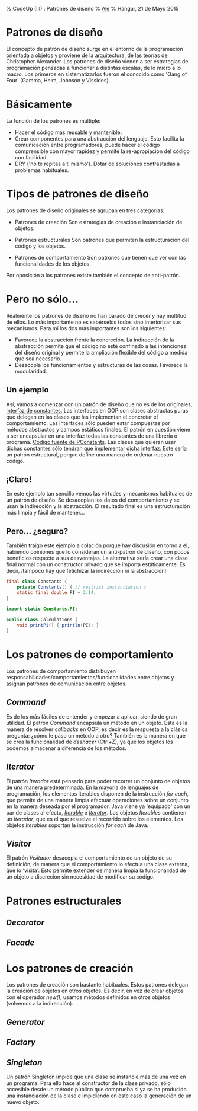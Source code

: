 % CodeUp (III) : Patrones de diseño
% [Ale](414c45.net)
% Hangar, 21 de Mayo 2015

# Patrones de diseño

El concepto de patrón de diseño surge en el entorno de la programación orientada a objetos y proviene de la arquitectura, de las teorías de Christopher Alexander. Los patrones de diseño vienen a ser estrategias de programación pensadas a funcionar a distintas escalas, de lo micro a lo macro. Los primeros en sistematizarlos fueron el conocido como 'Gang of Four' (Gamma, Helm, Johnson y Vissides).

# Básicamente

La función de los patrones es múltiple:
* Hacer el código más reusable y mantenible.
* Crear componentes para una abstracción del lenguaje. Esto facilita la comunicación entre programadores, puede hacer el código comprensible con mayor rapidez y permite la re-apropiación del código con facilidad.
* DRY ('no te repitas a ti mismo'). Dotar de soluciones contrastadas a problemas habituales. 

# Tipos de patrones de diseño

Los patrones de diseño originales se agrupan en tres categorías:

* Patrones de creación
Son estrategias de creación e instanciación de objetos.

* Patrones estructurales
Son patrones que permiten la estructuración del código y los objetos.

* Patrones de comportamiento
Son patrones que tienen que ver con las funcionalidades de los objetos.

Por oposición a los patrones existe también el concepto de anti-patrón. 

# Pero no sólo...

Realmente los patrones de diseño no han parado de crecer y hay multitud de ellos. Lo más importante no es sabérselos todos sino interiorizar sus mecanismos. Para mí los dos más importantes son los siguientes: 
* Favorece la abstracción frente la concreción. La indirección de la abstracción permite que el código no esté confinado a las intenciones del diseño original y permite la ampliación flexible del código a medida que sea necesario.
* Desacopla los funcionamientos y estructuras de las cosas. Favorece la modularidad.

## Un ejemplo

Así, vamos a comenzar con un patrón de diseño que no es de los originales, [interfaz de constantes](https://en.wikipedia.org/wiki/Constant_interface). Las interfaces en OOP son clases abstractas puras que delegan en las clases que las implementan el concretar el comportamiento. Las interfaces sólo pueden estar compuestas por métodos abstractos y campos estáticos finales. El patrón en cuestión viene a ser encapsular en una interfaz todas las constantes de una librería o programa. [Código fuente de PConstants](https://github.com/processing/processing/blob/master/core/src/processing/core/PConstants.java). Las clases que quieran usar dichas constantes sólo tendran que implementar dicha interfaz. Este sería un patrón estructural, porque define una manera de ordenar nuestro código.

## ¡Claro!

En este ejemplo tan sencillo vemos las virtudes y mecanismos habituales de un patrón de diseño. Se desacoplan los datos del comportamiento y se usan la indirección y la abstracción. El resultado final es una estructuración más limpia y fácil de mantener...

## Pero... ¿seguro?

También traigo este ejemplo a colación porque hay discusión en torno a el, habiendo opiniones que lo consideran un anti-patrón de diseño, con pocos beneficios respecto a sus desventajas. La alternativa sería crear una clase final normal con un constructor privado que se importa estáticamente. Es decir, ¡tampoco hay que fetichizar la indirección ni la abstracción!

```java
final class Constants {
	private Constants() { // restrict instantiation }
	static final double PI = 3.14;
}

import static Constants.PI;
 
public class Calculations {
	void printPi() { println(PI); }
}

```

# Los patrones de comportamiento

Los patrones de comportamiento distribuyen responsabilidades/comportamientos/funcionalidades entre objetos y asignan patrones de comunicación entre objetos.

## _Command_

Es de los más fáciles de entender y empezar a aplicar, siendo de gran utilidad. El patrón _Command_ encapsula un método en un objeto. Esta es la manera de resolver _callbacks_ en OOP, es decir es la respuesta a la clásica pregunta: ¿cómo le paso un método a otro? También es la manera en que se crea la funcionalidad de _deshacer_ (Ctrl+Z), ya que los objetos los podemos almacenar a diferencia de los métodos.

## _Iterator_

El patrón _Iterador_ está pensado para poder recorrer un conjunto de objetos de una manera predeterminada. En la mayoría de lenguajes de programación, los elementos iterables disponen de la instrucción _for each_, que permite de una manera limpia efectuar operaciones sobre un conjunto en la manera deseada por el programador. Java viene ya 'equipado' con un par de clases al efecto, [_Iterable_](https://docs.oracle.com/javase/7/docs/api/java/lang/Iterable.html) e [_Iterator_](https://docs.oracle.com/javase/7/docs/api/java/util/Iterator.html). Los objetos _Iterables_ contienen un _Iterador_, que es el que resuelve el recorrido sobre los elementos. Los objetos _Iterables_ soportan la instrucción _for each_ de Java.

## _Visitor_

El patrón _Visitador_ desacopla el comportamiento de un objeto de su definición, de manera que el comportamiento lo efectua una clase externa, que lo 'visita'. Esto permite extender de manera limpia la funcionalidad de un objeto a discreción sin necesidad de modificar su código.

# Patrones estructurales

## _Decorator_

## _Facade_

# Los patrones de creación

Los patrones de creación son bastante habituales. Estos patrones delegan la creación de objetos en otros objetos. Es decir, en vez de crear objetos con el operador _new()_, usamos métodos definidos en otros objetos (volvemos a la indirección).  

## _Generator_

## _Factory_

## _Singleton_

Un patrón Singleton impide que una clase se instancie más de una vez en un programa. Para ello hace al constructor de la clase privado, sólo accesible desde un método público que comprueba si ya se ha producido una instanciación de la clase e impidiendo en este caso la generación de un nuevo objeto.


